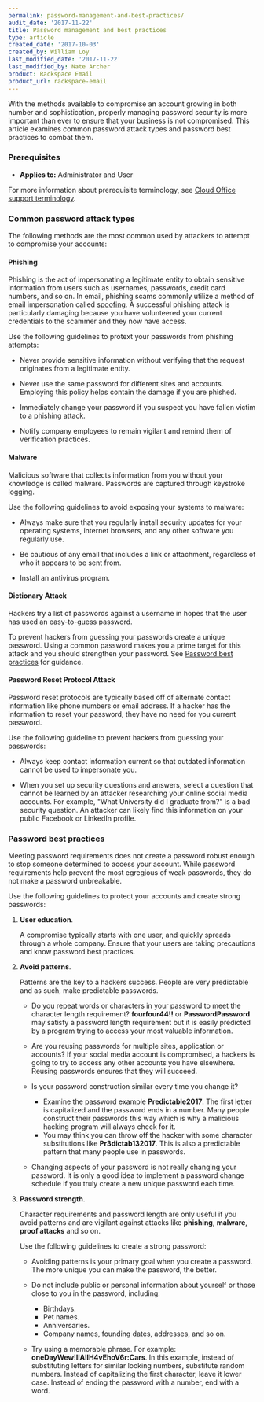 ```yaml
---
permalink: password-management-and-best-practices/
audit_date: '2017-11-22'
title: Password management and best practices
type: article
created_date: '2017-10-03'
created_by: William Loy
last_modified_date: '2017-11-22'
last_modified_by: Nate Archer
product: Rackspace Email
product_url: rackspace-email
---
```



With the methods available to compromise an account growing in both number and sophistication, properly managing password security is more important than ever to ensure that your business is not compromised. This article examines common password attack types and password best practices to combat them.

### Prerequisites

- **Applies to:** Administrator and User

For more information about prerequisite terminology, see [Cloud Office support terminology](/how-to/cloud-office-support-terminology).


### Common password attack types

The following methods are the most common used by attackers to attempt to compromise your accounts:

#### Phishing 

Phishing is the act of impersonating a legitimate entity to obtain sensitive information from users such as usernames, passwords, credit card numbers, and so on. In email, phishing scams commonly utilize a method of email impersonation called [spoofing](/how-to/email-spoofing-explained). A successful phishing attack is particularly damaging because you have volunteered your current credentials to the scammer and they now have access.

Use the following guidelines to protext your passwords from phishing attempts:

- Never provide sensitive information without verifying that the request originates from a legitimate entity.

- Never use the same password for different sites and accounts. Employing this policy helps contain the damage if you are phished.

- Immediately change your password if you suspect you have fallen victim to a phishing attack.

- Notify company employees to remain vigilant and remind them of verification practices.

#### Malware

Malicious software that collects information from you without your knowledge is called
malware. Passwords are captured through keystroke logging.

Use the following guidelines to avoid exposing your systems to malware:

- Always make sure that you regularly install security updates for your operating systems, internet browsers, and any other software you regularly use.

- Be cautious of any email that includes a link or attachment, regardless of who it appears to be sent from.

- Install an antivirus program.

#### Dictionary Attack 

Hackers try a list of passwords against a username in hopes that the user has used an easy-to-guess password.

To prevent hackers from guessing your passwords create a unique password. Using a common password makes you a prime target for this attack and you should strengthen your password. See [Password best practices](#password-best-practices) for guidance.

#### Password Reset Protocol Attack 

Password reset protocols are typically based off of alternate contact information like phone numbers or email address. If a hacker has the information to reset your password, they have no need for you current password.

Use the following guideline to prevent hackers from guessing your passwords:

- Always keep contact information current so that outdated information cannot be used to impersonate you.

- When you set up security questions and answers, select a question that cannot be learned by an attacker researching your online social media accounts. For example, "What University did I graduate from?" is a bad security question. An attacker can likely find this information on your public Facebook or LinkedIn profile.

### Password best practices

Meeting password requirements does not create a password robust enough to stop someone determined to access your account. While password requirements help prevent the most egregious of weak passwords, they do not make a password unbreakable.

Use the following guidelines to protect your accounts and create strong passwords:

1. **User education**. 

    A compromise typically starts with one user, and quickly spreads through a whole company. Ensure that your users are taking precautions and know password best practices.

2. **Avoid patterns**. 
    
    Patterns are the key to a hackers success. People are very predictable and as such, make predictable passwords.

      - Do you repeat words or characters in your password to meet the character length requirement? **fourfour44!!**  or **PasswordPassword** may satisfy a password length requirement but it is easily predicted by a program trying to access your most valuable information.

      - Are you reusing passwords for multiple sites, application or accounts? If your social media account is compromised, a hackers is going to try to access any other accounts you have elsewhere. Reusing passwords ensures that they will succeed.

      - Is your password construction similar every time you change it?
        
           - Examine the password example **Predictable2017**.  The first letter is capitalized and the password ends in a number. Many people construct their passwords this way which is why a malicious hacking program will always check for it.
           - You may think you can throw off the hacker with some character substitutions like **Pr3dictab132017**. This is also a predictable pattern that many people use in passwords.

      - Changing aspects of your password is not really changing your password. It is only a good idea to implement a password change schedule if you truly create a new unique password each time.

3. **Password strength**.  

    Character requirements and password length are only useful if you avoid patterns and are vigilant against attacks like **phishing**, **malware**, **proof attacks** and so on.
    
    Use the following guidelines to create a strong password:

      - Avoiding patterns is your primary goal when you create a password. The more unique you can make the password, the better.

      - Do not include public or personal information about yourself or those close to you in the password, including:

         - Birthdays.
         - Pet names.
         - Anniversaries.
         - Company names, founding dates, addresses, and so on.

      - Try using a memorable phrase. For example: **oneDayWew!llAllH4vEhoV6r:Cars**. In this example, instead of substituting letters for similar looking numbers, substitute random numbers. Instead of capitalizing the first character, leave it lower case. Instead of ending the password with a number, end with a word. 
